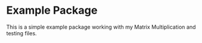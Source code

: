 # Example Package

This is a simple example package working with my Matrix Multiplication and testing files.
